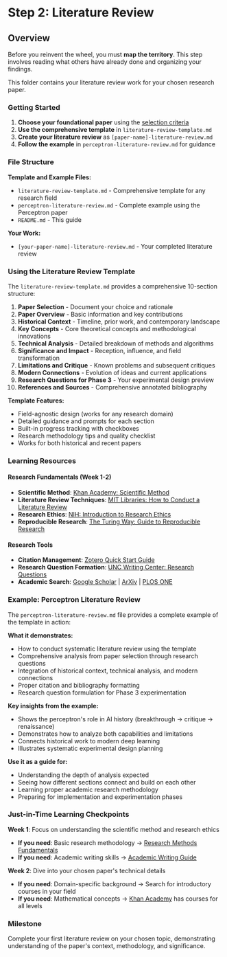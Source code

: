 # Step 2: Literature Review

## Overview

Before you reinvent the wheel, you must **map the territory**. This step involves reading what others have already done and organizing your findings.

This folder contains your literature review work for your chosen research paper.

### Getting Started

1. **Choose your foundational paper** using the [selection criteria](https://averagejoeslab.com/docs/intro#how-to-choose-your-starting-paper)
2. **Use the comprehensive template** in `literature-review-template.md`
3. **Create your literature review** as `[paper-name]-literature-review.md`
4. **Follow the example** in `perceptron-literature-review.md` for guidance

### File Structure

**Template and Example Files:**
- `literature-review-template.md` - Comprehensive template for any research field
- `perceptron-literature-review.md` - Complete example using the Perceptron paper
- `README.md` - This guide

**Your Work:**
- `[your-paper-name]-literature-review.md` - Your completed literature review

### Using the Literature Review Template

The `literature-review-template.md` provides a comprehensive 10-section structure:

1. **Paper Selection** - Document your choice and rationale
2. **Paper Overview** - Basic information and key contributions
3. **Historical Context** - Timeline, prior work, and contemporary landscape
4. **Key Concepts** - Core theoretical concepts and methodological innovations
5. **Technical Analysis** - Detailed breakdown of methods and algorithms
6. **Significance and Impact** - Reception, influence, and field transformation
7. **Limitations and Critique** - Known problems and subsequent critiques
8. **Modern Connections** - Evolution of ideas and current applications
9. **Research Questions for Phase 3** - Your experimental design preview
10. **References and Sources** - Comprehensive annotated bibliography

**Template Features:**
- Field-agnostic design (works for any research domain)
- Detailed guidance and prompts for each section
- Built-in progress tracking with checkboxes
- Research methodology tips and quality checklist
- Works for both historical and recent papers

### Learning Resources

#### Research Fundamentals (Week 1-2)
- **Scientific Method**: [Khan Academy: Scientific Method](https://www.khanacademy.org/science/biology/intro-to-biology/science-of-biology/a/the-science-of-biology)
- **Literature Review Techniques**: [MIT Libraries: How to Conduct a Literature Review](https://libguides.mit.edu/c.php?g=175963&p=1158594)
- **Research Ethics**: [NIH: Introduction to Research Ethics](https://www.niehs.nih.gov/research/resources/bioethics/whatis/)
- **Reproducible Research**: [The Turing Way: Guide to Reproducible Research](https://the-turing-way.netlify.app/reproducible-research/reproducible-research.html)

#### Research Tools
- **Citation Management**: [Zotero Quick Start Guide](https://www.zotero.org/support/quick_start_guide)
- **Research Question Formation**: [UNC Writing Center: Research Questions](https://writingcenter.unc.edu/tips-and-tools/research-questions/)
- **Academic Search**: [Google Scholar](https://scholar.google.com/) | [ArXiv](https://arxiv.org/) | [PLOS ONE](https://journals.plos.org/plosone/)

### Example: Perceptron Literature Review

The `perceptron-literature-review.md` file provides a complete example of the template in action:

**What it demonstrates:**
- How to conduct systematic literature review using the template
- Comprehensive analysis from paper selection through research questions
- Integration of historical context, technical analysis, and modern connections
- Proper citation and bibliography formatting
- Research question formulation for Phase 3 experimentation

**Key insights from the example:**
- Shows the perceptron's role in AI history (breakthrough → critique → renaissance)
- Demonstrates how to analyze both capabilities and limitations
- Connects historical work to modern deep learning
- Illustrates systematic experimental design planning

**Use it as a guide for:**
- Understanding the depth of analysis expected
- Seeing how different sections connect and build on each other
- Learning proper academic research methodology
- Preparing for implementation and experimentation phases

### Just-in-Time Learning Checkpoints

**Week 1**: Focus on understanding the scientific method and research ethics
- **If you need**: Basic research methodology → [Research Methods Fundamentals](https://www.coursera.org/learn/research-methods)
- **If you need**: Academic writing skills → [Academic Writing Guide](https://writingcenter.unc.edu/tips-and-tools/)

**Week 2**: Dive into your chosen paper's technical details
- **If you need**: Domain-specific background → Search for introductory courses in your field
- **If you need**: Mathematical concepts → [Khan Academy](https://www.khanacademy.org/) has courses for all levels

### Milestone

Complete your first literature review on your chosen topic, demonstrating understanding of the paper's context, methodology, and significance.
